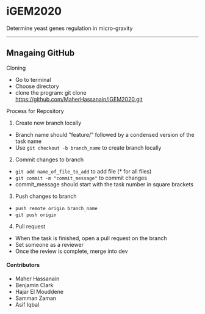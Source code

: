 # iGEM2020
Determine yeast genes regulation in micro-gravity

---------------------------------------------------------------------------------------------------------------------------------------


## Mnagaing GitHub
  
  Cloning
  
 * Go to terminal
 * Choose directory
 * clone the program: git clone https://github.com/MaherHassanain/iGEM2020.git
 
Process for Repository

1. Create new branch locally
  * Branch name should "feature/" followed by a condensed version of the task name
  * Use ```git checkout -b branch_name``` to create branch locally

2. Commit changes to branch
  * ```git add name_of_file_to_add``` to add file (* for all files)
  * ```git commit -m "commit_message"``` to commit changes
  * commit_message should start with the task number in square brackets

3. Push changes to branch
  * ```push remote origin branch_name```
  * ```git push origin```

4. Pull request
  * When the task is finished, open a pull request on the branch
  * Set someone as a reviewer
  * Once the review is complete, merge into dev

#### Contributors

* Maher Hassanain
* Benjamin Clark
* Hajar El Mouddene
* Samman Zaman
* Asif Iqbal
